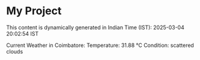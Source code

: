 # My Project

This content is dynamically generated in Indian Time (IST): 2025-03-04 20:02:54 IST


Current Weather in Coimbatore:
Temperature: 31.88 °C
Condition: scattered clouds
